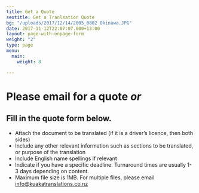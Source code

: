 ```yaml
---
title: Get a Quote
seotitle: Get a Tranlsation Quote
bg: "/uploads/2017/12/14/2005_0802 Okinawa.JPG"
date: 2017-11-12T22:07:07.000+13:00
layout: page-with-onpage-form
weight: "2"
type: page
menu:
  main:
    weight: 8

---
```

# Please email for a quote _or_

## Fill in the quote form below.

* Attach the document to be translated (if it is a driver’s licence, then both sides)
* Include any other relevant information such as sections to be translated, or purpose of the translation
* Include English name spellings if relevant
* Indicate if you have a specific deadline. Turnaround times are usually 1-3 days depending on content.
* Maximum file size is 1MB. For multiple files, please email info@kuakatranslations.co.nz
